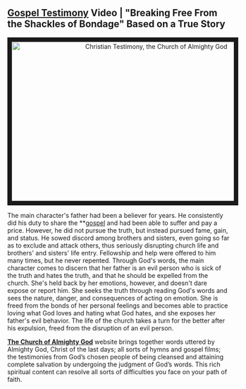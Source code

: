 ##  [Gospel Testimony](https://www.holyspiritspeaks.org/testimonies/) Video | "Breaking Free From the Shackles of Bondage" Based on a True Story

<p align="center"><a href="https://youtu.be/UIpABcRW8P4" target="_blank"><img src="http://img.youtube.com/vi/UIpABcRW8P4/0.jpg" alt="Christian Testimony, the Church of Almighty God" width="640" height="360" border="10" /></a><p>

The main character's father had been a believer for years. He consistently did his duty to share the **[gospel](https://www.holyspiritspeaks.org/gospel/) and had been able to suffer and pay a price. However, he did not pursue the truth, but instead pursued fame, gain, and status. He sowed discord among brothers and sisters, even going so far as to exclude and attack others, thus seriously disrupting church life and brothers' and sisters' life entry. Fellowship and help were offered to him many times, but he never repented. Through God's words, the main character comes to discern that her father is an evil person who is sick of the truth and hates the truth, and that he should be expelled from the church. She's held back by her emotions, however, and doesn't dare expose or report him. She seeks the truth through reading God's words and sees the nature, danger, and consequences of acting on emotion. She is freed from the bonds of her personal feelings and becomes able to practice loving what God loves and hating what God hates, and she exposes her father's evil behavior. The life of the church takes a turn for the better after his expulsion, freed from the disruption of an evil person.


**[The Church of Almighty God](https://www.holyspiritspeaks.org/)** website brings together words uttered by Almighty God, Christ of the last days; all sorts of hymns and gospel films; the testimonies from God’s chosen people of being cleansed and attaining complete salvation by undergoing the judgment of God’s words. This rich spiritual content can resolve all sorts of difficulties you face on your path of faith.
 
